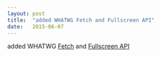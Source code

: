 ```yaml
---
layout: post
title:  "added WHATWG Fetch and Fullscreen API"
date:   2015-06-07
---
```


added WHATWG [Fetch](https://fetch.spec.whatwg.org/) and [Fullscreen API](https://fullscreen.spec.whatwg.org/)

